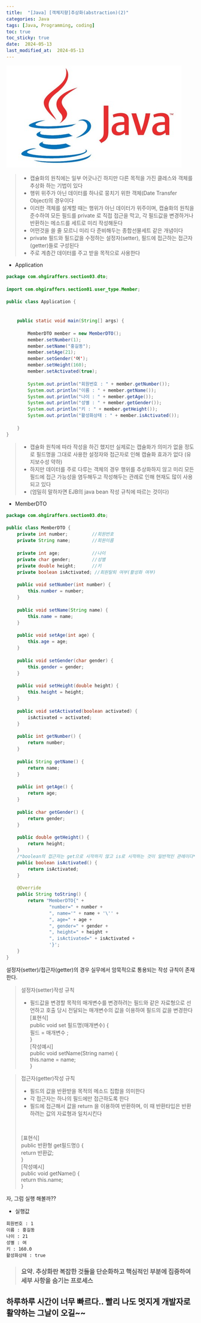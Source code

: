 ```yaml
---
title:  "[Java] [객체지향]추상화(abstraction)(2)" 
categories: Java
tags: [Java, Programming, coding]
toc: true
toc_sticky: true
date:  2024-05-13
last_modified_at:  2024-05-13
---
```


![java.png](/assets/images/java.png)

> - 캡슐화의 원칙에는 일부 어긋나긴 하지만 다른 목적을 가진 클레스와 객체를 추상화 하는 기법이 있다
> - 행위 위주가 아닌 데이터를 하나로 뭉치기 위한 객체(Date Transfer Object)의 경우이다
> - 이러한 객체를 설계할 때는 행위가 아닌 데이터가 위주이며, 캡슐화의 원칙을 준수하여 모든 필드를 private 로 직접 접근을 막고, 각 필드값을 변경하거나 반환하는 메소드를 세트로 미리 작성해둔다
> - 어떤것을 쓸 줄 모르니 미리 다 준비해두는 종합선물세트 같은 개념이다
> - private 필드와 필드값을 수정하는 설정자(setter), 필드에 접근하는 접근자(getter)들로 구성된다
> - 주로 계층간 데이터를 주고 받을 목적으로 사용한다

- Application

```java
package com.ohgiraffers.section03.dto;

import com.ohgiraffers.section01.user_type.Member;

public class Application {


    public static void main(String[] args) {

        MemberDTO member = new MemberDTO();
        member.setNumber(1);
        member.setName("홍길동");
        member.setAge(21);
        member.setGender('여');
        member.setHeight(160);
        member.setActivated(true);

        System.out.println("회원번호 : " + member.getNumber());
        System.out.println("이름 : " + member.getName());
        System.out.println("나이 : " + member.getAge());
        System.out.println("성별 : " + member.getGender());
        System.out.println("키 : " + member.getHeight());
        System.out.println("활성화상태 : " + member.isActivated());
        
    }
}
```

> - 캡슐화 원칙에 따라 작성을 하긴 했지만 실제로는 캡슐화가 의미가 없을 정도로 필드명을 그대로 사용한 설정자와 접근자로 인해 캡슐화 효과가 없다 (유지보수성 약하)
> - 하지만 데이터를 주로 다루는 객체의 경우 행위를 추상화하지 않고 미리 모든 필드에 접근 가능성을 염두해두고 작성해두는 관례로 인해 현재도 많이 사용되고 있다
> - (엄밀히 말하자면 EJB의 java bean 작성 규칙에 따르는 것이다)

- MemberDTO

```java
package com.ohgiraffers.section03.dto;

public class MemberDTO {
    private int number;         //회원번호
    private String name;        //회원이름

    private int age;            //나이
    private char gender;        //성별
    private double height;      //키
    private boolean isActivated; //회원탈퇴 여부(활성화 여부)

    public void setNumber(int number) {
        this.number = number;
    }

    public void setName(String name) {
        this.name = name;
    }

    public void setAge(int age) {
        this.age = age;
    }

    public void setGender(char gender) {
        this.gender = gender;
    }

    public void setHeight(double height) {
        this.height = height;
    }

    public void setActivated(boolean activated) {
        isActivated = activated;
    }

    public int getNumber() {
        return number;
    }

    public String getName() {
        return name;
    }

    public int getAge() {
        return age;
    }

    public char getGender() {
        return gender;
    }

    public double getHeight() {
        return height;
    }
    /*boolean의 접근자는 get으로 시작하지 않고 is로 시작하는 것이 일반적인 관례이다*/
    public boolean isActivated() {
        return isActivated;
    }

    @Override
    public String toString() {
        return "MemberDTO{" +
                "number=" + number +
                ", name='" + name + '\'' +
                ", age=" + age +
                ", gender=" + gender +
                ", height=" + height +
                ", isActivated=" + isActivated +
                '}';
    }
}
```

설정자(setter)/접근자(getter)의 경우 실무에서 암묵적으로 통용되는 작성 규칙이 존재한다.
> 설정자(setter)작성 규칙
> - 필드값을 변경할 목적의 매개변수를 변경하려는 필드와 같은 자료형으로 선언하고 호출 당시 전달되는 매개변수의 값을 이용하여 필드의 값을 변경한다
> <br>[표현식]<br>
> public void set 필드명(매개변수) {<br>
> 필드 = 매개변수 ;<br>
> }<br>
> [작성예시]<br>
> public void setName(String name) {<br>
>  this.name = name;<br>
> }<br>

> 접근자(getter)작성 규칙
> - 필드의 값을 반환받을 목적의 메소드 집합을 의미한다
> - 각 접근자는 하나의 필드에만 접근하도록 한다
> - 필드에 접근해서 값을 return 을 이용하여 반환하며, 이 때 반환타입은 반환하려는 값의 자료형과 일치시킨다
> <br>
> 
> [표현식]<br>
> public 반환형 get필드명() {<br>
> return 반환값;<br>
> }<br>
> [작성예시]<br>
> public void getName() {<br>
> return this.name;<br>
> }<br>

자, 그럼 실행 해볼까??

- 실행값

```
회원번호 : 1
이름 : 홍길동
나이 : 21
성별 : 여
키 : 160.0
활성화상태 : true
```

> ### 요약. 추상화란 복잡한 것들을 단순화하고 핵심적인 부분에 집중하여 세부 사항을 숨기는 프로세스

## 하루하루 시간이 너무 빠르다.. 빨리 나도 멋지게 개발자로 활약하는 그날이 오길~~
